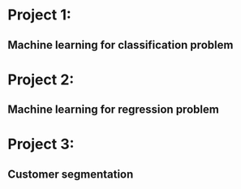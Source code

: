 # Project 1: 
## Machine learning for classification problem

# Project 2:
## Machine learning for regression problem

# Project 3:
## Customer segmentation
